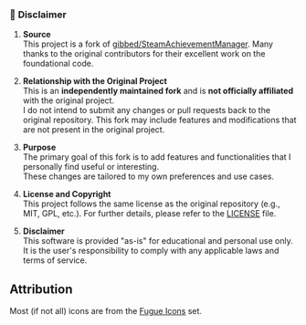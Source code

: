 ### 📝 **Disclaimer**  

1. **Source**  
This project is a fork of [gibbed/SteamAchievementManager](https://github.com/gibbed/SteamAchievementManager). Many thanks to the original contributors for their excellent work on the foundational code.

2. **Relationship with the Original Project**  
This is an **independently maintained fork** and is **not officially affiliated** with the original project.  
I do not intend to submit any changes or pull requests back to the original repository. This fork may include features and modifications that are not present in the original project.

3. **Purpose**  
The primary goal of this fork is to add features and functionalities that I personally find useful or interesting.  
These changes are tailored to my own preferences and use cases.

4. **License and Copyright**  
This project follows the same license as the original repository (e.g., MIT, GPL, etc.). For further details, please refer to the [LICENSE](LICENSE) file.  

5. **Disclaimer**  
This software is provided "as-is" for educational and personal use only.  
It is the user's responsibility to comply with any applicable laws and terms of service.

## Attribution

Most (if not all) icons are from the [Fugue Icons](https://p.yusukekamiyamane.com/) set.
